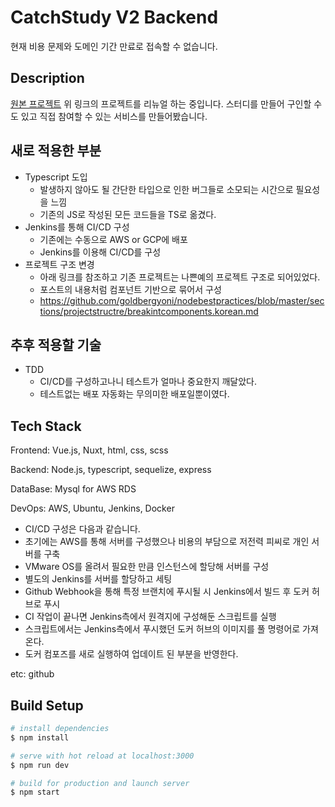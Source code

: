 # CatchStudy V2 Backend

현재 비용 문제와 도메인 기간 만료로 접속할 수 없습니다.

## Description

[원본 프로젝트](https://github.com/anjwoc/CatchDev)
위 링크의 프로젝트를 리뉴얼 하는 중입니다.
스터디를 만들어 구인할 수 도 있고 직접 참여할 수 있는 서비스를 만들어봤습니다.

## 새로 적용한 부분

- Typescript 도입
  - 발생하지 않아도 될 간단한 타입으로 인한 버그들로 소모되는 시간으로 필요성을 느낌
  - 기존의 JS로 작성된 모든 코드들을 TS로 옮겼다.
- Jenkins를 통해 CI/CD 구성
  - 기존에는 수동으로 AWS or GCP에 배포
  - Jenkins를 이용해 CI/CD를 구성
- 프로젝트 구조 변경
  - 아래 링크를 참조하고 기존 프로젝트는 나쁜예의 프로젝트 구조로 되어있었다.
  - 포스트의 내용처럼 컴포넌트 기반으로 묶어서 구성
  - https://github.com/goldbergyoni/nodebestpractices/blob/master/sections/projectstructre/breakintcomponents.korean.md

## 추후 적용할 기술

- TDD
  - CI/CD를 구성하고나니 테스트가 얼마나 중요한지 깨달았다.
  - 테스트없는 배포 자동화는 무의미한 배포일뿐이였다.

## Tech Stack

Frontend: Vue.js, Nuxt, html, css, scss

Backend: Node.js, typescript, sequelize, express

DataBase: Mysql for AWS RDS

DevOps: AWS, Ubuntu, Jenkins, Docker

- CI/CD 구성은 다음과 같습니다.
- 초기에는 AWS를 통해 서버를 구성했으나 비용의 부담으로 저전력 피씨로 개인 서버를 구축
- VMware OS를 올려서 필요한 만큼 인스턴스에 할당해 서버를 구성
- 별도의 Jenkins를 서버를 할당하고 세팅
- Github Webhook을 통해 특정 브랜치에 푸시될 시 Jenkins에서 빌드 후 도커 허브로 푸시
- CI 작업이 끝나면 Jenkins측에서 원격지에 구성해둔 스크립트를 실행
- 스크립트에서는 Jenkins측에서 푸시했던 도커 허브의 이미지를 풀 명령어로 가져온다.
- 도커 컴포즈를 새로 실행하여 업데이트 된 부분을 반영한다.

etc: github

## Build Setup

```bash
# install dependencies
$ npm install

# serve with hot reload at localhost:3000
$ npm run dev

# build for production and launch server
$ npm start
```
